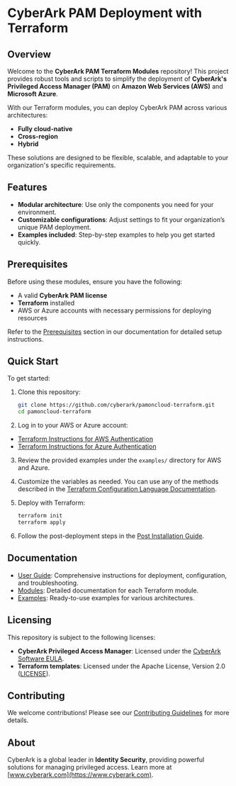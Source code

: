 # CyberArk PAM Deployment with Terraform

## Overview  
Welcome to the **CyberArk PAM Terraform Modules** repository! This project provides robust tools and scripts to simplify the deployment of **CyberArk's Privileged Access Manager (PAM)** on **Amazon Web Services (AWS)** and **Microsoft Azure**.  

With our Terraform modules, you can deploy CyberArk PAM across various architectures:  
- **Fully cloud-native**
- **Cross-region**
- **Hybrid**

These solutions are designed to be flexible, scalable, and adaptable to your organization's specific requirements.

## Features  
- **Modular architecture**: Use only the components you need for your environment.  
- **Customizable configurations**: Adjust settings to fit your organization’s unique PAM deployment.  
- **Examples included**: Step-by-step examples to help you get started quickly.  

## Prerequisites  
Before using these modules, ensure you have the following:  
- A valid **CyberArk PAM license**  
- **Terraform** installed  
- AWS or Azure accounts with necessary permissions for deploying resources  

Refer to the [Prerequisites](https://docs.cyberark.com/pam-self-hosted/latest/en/content/pas%20cloud/deploy_terraform.htm#Prerequisites) section in our documentation for detailed setup instructions.

## Quick Start  
To get started:  
1. Clone this repository:  
   ```bash
   git clone https://github.com/cyberark/pamoncloud-terraform.git
   cd pamoncloud-terraform
   ```

2. Log in to your AWS or Azure account:
- [Terraform Instructions for AWS Authentication](https://registry.terraform.io/providers/hashicorp/aws/latest/docs#authentication-and-configuration)
- [Terraform Instructions for Azure Authentication](https://registry.terraform.io/providers/hashicorp/azurerm/latest/docs#authenticating-to-azure)

3. Review the provided examples under the `examples/` directory for AWS and Azure.

4. Customize the variables as needed. You can use any of the methods described in the [Terraform Configuration Language Documentation](https://developer.hashicorp.com/terraform/language/values/variables#assigning-values-to-root-module-variables).

5. Deploy with Terraform:  
   ```bash
   terraform init  
   terraform apply  
   ```

6. Follow the post-deployment steps in the [Post Installation Guide](https://docs.cyberark.com/pam-self-hosted/latest/en/content/pas%20cloud/post-installation.htm).

## Documentation  
- [User Guide](https://docs.cyberark.com/pam-self-hosted/latest/en/content/pas%20cloud/deploy_terraform.htm): Comprehensive instructions for deployment, configuration, and troubleshooting.  
- [Modules](https://github.com/cyberark/PAMonCloud-terraform/tree/master/modules): Detailed documentation for each Terraform module.  
- [Examples](https://github.com/cyberark/PAMonCloud-terraform/tree/master/examples): Ready-to-use examples for various architectures.  

## Licensing  
This repository is subject to the following licenses:  
- **CyberArk Privileged Access Manager**: Licensed under the [CyberArk Software EULA](https://www.cyberark.com/EULA.pdf).  
- **Terraform templates**: Licensed under the Apache License, Version 2.0 ([LICENSE](https://github.com/cyberark/pamoncloud-terraform/blob/master/LICENSE)).  

## Contributing  
We welcome contributions! Please see our [Contributing Guidelines](https://github.com/cyberark/pamoncloud-terraform/blob/master/CONTRIBUTING.md) for more details.

## About  
CyberArk is a global leader in **Identity Security**, providing powerful solutions for managing privileged access. Learn more at [www.cyberark.com](https://www.cyberark.com).  
